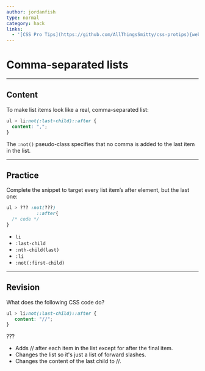 ```yaml
---
author: jordanfish
type: normal
category: hack
links:
  - '[CSS Pro Tips](https://github.com/AllThingsSmitty/css-protips){website}'
---
```


# Comma-separated lists


---

## Content

To make list items look like a real, comma-separated list:

```css
ul > li:not(:last-child)::after {
  content: ",";
}
```

The `:not()` pseudo-class specifies that no comma is added to the last item in the list.


---

## Practice

Complete the snippet to target every list item’s after element, but the last one:

```css
ul > ??? :not(???)
           ::after{
  /* code */
}
```

* `li`
* `:last-child`
* `:nth-child(last)`
* `:li`
* `:not(:first-child)`


---

## Revision

What does the following CSS code do?

```css
ul > li:not(:last-child)::after {
   content: "//";
}
```

???

* Adds // after each item in the list except for after the final item.
* Changes the list so it's just a list of forward slashes.
* Changes the content of the last child to //.
